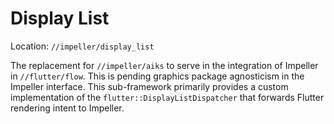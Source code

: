 # Display List

Location: `//impeller/display_list`

The replacement for `//impeller/aiks` to serve in the integration of Impeller in
`//flutter/flow`. This is pending graphics package agnosticism in the Impeller
interface. This sub-framework primarily provides a custom implementation of the
`flutter::DisplayListDispatcher` that forwards Flutter rendering intent to
Impeller.
